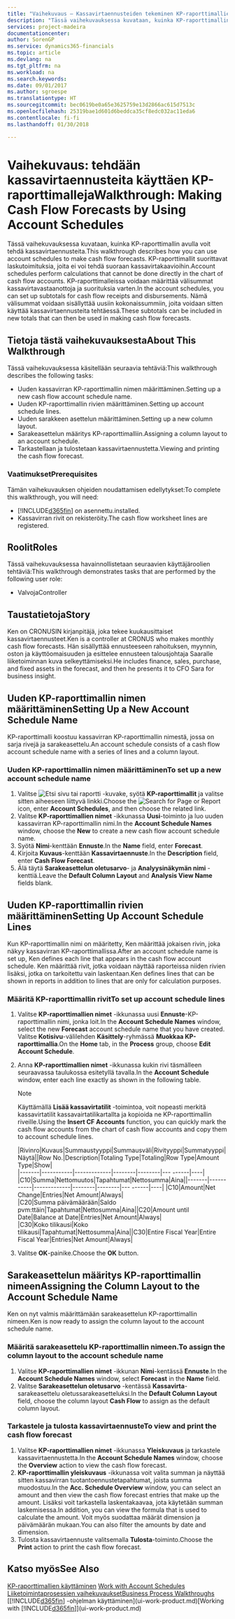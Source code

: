 ```yaml
---
title: "Vaihekuvaus – Kassavirtaennusteiden tekeminen KP-raporttimallien avulla | Microsoft Docs"
description: "Tässä vaihekuvauksessa kuvataan, kuinka KP-raporttimallin avulla voit tehdä kassavirtaennusteita. KP-raporttimallit suorittavat laskutoimituksia, joita ei voi tehdä suoraan kassavirtakaavioihin. KP-raporttimalleissa voidaan määrittää välisummat kassavirtavastaanottoja ja suorituksia varten. Nämä välisummat voidaan sisällyttää uusiin kokonaissummiin, joita voidaan sitten käyttää kassavirtaennusteita tehtäessä."
services: project-madeira
documentationcenter: 
author: SorenGP
ms.service: dynamics365-financials
ms.topic: article
ms.devlang: na
ms.tgt_pltfrm: na
ms.workload: na
ms.search.keywords: 
ms.date: 09/01/2017
ms.author: sgroespe
ms.translationtype: HT
ms.sourcegitcommit: bec0619be0a65e3625759e13d2866ac615d7513c
ms.openlocfilehash: 25319bae1d601d6beddca35cf8edc032ac11eda6
ms.contentlocale: fi-fi
ms.lasthandoff: 01/30/2018

---
```

# <a name="walkthrough-making-cash-flow-forecasts-by-using-account-schedules"></a><span data-ttu-id="95627-106">Vaihekuvaus: tehdään kassavirtaennusteita käyttäen KP-raporttimalleja</span><span class="sxs-lookup"><span data-stu-id="95627-106">Walkthrough: Making Cash Flow Forecasts by Using Account Schedules</span></span>
<span data-ttu-id="95627-107">Tässä vaihekuvauksessa kuvataan, kuinka KP-raporttimallin avulla voit tehdä kassavirtaennusteita.</span><span class="sxs-lookup"><span data-stu-id="95627-107">This walkthrough describes how you can use account schedules to make cash flow forecasts.</span></span> <span data-ttu-id="95627-108">KP-raporttimallit suorittavat laskutoimituksia, joita ei voi tehdä suoraan kassavirtakaavioihin.</span><span class="sxs-lookup"><span data-stu-id="95627-108">Account schedules perform calculations that cannot be done directly in the chart of cash flow accounts.</span></span> <span data-ttu-id="95627-109">KP-raporttimalleissa voidaan määrittää välisummat kassavirtavastaanottoja ja suorituksia varten.</span><span class="sxs-lookup"><span data-stu-id="95627-109">In the account schedules, you can set up subtotals for cash flow receipts and disbursements.</span></span> <span data-ttu-id="95627-110">Nämä välisummat voidaan sisällyttää uusiin kokonaissummiin, joita voidaan sitten käyttää kassavirtaennusteita tehtäessä.</span><span class="sxs-lookup"><span data-stu-id="95627-110">These subtotals can be included in new totals that can then be used in making cash flow forecasts.</span></span>  

## <a name="about-this-walkthrough"></a><span data-ttu-id="95627-111">Tietoja tästä vaihekuvauksesta</span><span class="sxs-lookup"><span data-stu-id="95627-111">About This Walkthrough</span></span>  
<span data-ttu-id="95627-112">Tässä vaihekuvauksessa käsitellään seuraavia tehtäviä:</span><span class="sxs-lookup"><span data-stu-id="95627-112">This walkthrough describes the following tasks:</span></span>  

- <span data-ttu-id="95627-113">Uuden kassavirran KP-raporttimallin nimen määrittäminen.</span><span class="sxs-lookup"><span data-stu-id="95627-113">Setting up a new cash flow account schedule name.</span></span>  
- <span data-ttu-id="95627-114">Uuden KP-raporttimallin rivien määrittäminen.</span><span class="sxs-lookup"><span data-stu-id="95627-114">Setting up account schedule lines.</span></span>  
- <span data-ttu-id="95627-115">Uuden sarakkeen asettelun määrittäminen.</span><span class="sxs-lookup"><span data-stu-id="95627-115">Setting up a new column layout.</span></span>  
- <span data-ttu-id="95627-116">Sarakeasettelun määritys KP-raporttimalliin.</span><span class="sxs-lookup"><span data-stu-id="95627-116">Assigning a column layout to an account schedule.</span></span>  
- <span data-ttu-id="95627-117">Tarkastellaan ja tulostetaan kassavirtaennustetta.</span><span class="sxs-lookup"><span data-stu-id="95627-117">Viewing and printing the cash flow forecast.</span></span>  

### <a name="prerequisites"></a><span data-ttu-id="95627-118">Vaatimukset</span><span class="sxs-lookup"><span data-stu-id="95627-118">Prerequisites</span></span>  
<span data-ttu-id="95627-119">Tämän vaihekuvauksen ohjeiden noudattamisen edellytykset:</span><span class="sxs-lookup"><span data-stu-id="95627-119">To complete this walkthrough, you will need:</span></span>  

- [!INCLUDE[d365fin](includes/d365fin_md.md)] <span data-ttu-id="95627-120"> on asennettu.</span><span class="sxs-lookup"><span data-stu-id="95627-120">installed.</span></span>  
- <span data-ttu-id="95627-121">Kassavirran rivit on rekisteröity.</span><span class="sxs-lookup"><span data-stu-id="95627-121">The cash flow worksheet lines are registered.</span></span>  

## <a name="roles"></a><span data-ttu-id="95627-122">Roolit</span><span class="sxs-lookup"><span data-stu-id="95627-122">Roles</span></span>  
<span data-ttu-id="95627-123">Tässä vaihekuvauksessa havainnollistetaan seuraavien käyttäjäroolien tehtäviä:</span><span class="sxs-lookup"><span data-stu-id="95627-123">This walkthrough demonstrates tasks that are performed by the following user role:</span></span>  

- <span data-ttu-id="95627-124">Valvoja</span><span class="sxs-lookup"><span data-stu-id="95627-124">Controller</span></span>  

## <a name="story"></a><span data-ttu-id="95627-125">Taustatietoja</span><span class="sxs-lookup"><span data-stu-id="95627-125">Story</span></span>  
<span data-ttu-id="95627-126">Ken on CRONUSIN kirjanpitäjä, joka tekee kuukausittaiset kassavirtaennusteet.</span><span class="sxs-lookup"><span data-stu-id="95627-126">Ken is a controller at CRONUS who makes monthly cash flow forecasts.</span></span> <span data-ttu-id="95627-127">Hän sisällyttää ennusteeseen rahoituksen, myynnin, oston ja käyttöomaisuuden ja esittelee ennusteen talousjohtaja Saaralle liiketoiminnan kuva selkeyttämiseksi.</span><span class="sxs-lookup"><span data-stu-id="95627-127">He includes finance, sales, purchase, and fixed assets in the forecast, and then he presents it to CFO Sara for business insight.</span></span>  

## <a name="setting-up-a-new-account-schedule-name"></a><span data-ttu-id="95627-128">Uuden KP-raporttimallin nimen määrittäminen</span><span class="sxs-lookup"><span data-stu-id="95627-128">Setting Up a New Account Schedule Name</span></span>  
<span data-ttu-id="95627-129">KP-raporttimalli koostuu kassavirran KP-raporttimallin nimestä, jossa on sarja rivejä ja sarakeasettelu.</span><span class="sxs-lookup"><span data-stu-id="95627-129">An account schedule consists of a cash flow account schedule name with a series of lines and a column layout.</span></span>  

### <a name="to-set-up-a-new-account-schedule-name"></a><span data-ttu-id="95627-130">Uuden KP-raporttimallin nimen määrittäminen</span><span class="sxs-lookup"><span data-stu-id="95627-130">To set up a new account schedule name</span></span>  

1.  <span data-ttu-id="95627-131">Valitse ![Etsi sivu tai raportti](media/ui-search/search_small.png "Etsi sivu tai raportti -kuvake") -kuvake, syötä **KP-raporttimallit** ja valitse sitten aiheeseen liittyvä linkki.</span><span class="sxs-lookup"><span data-stu-id="95627-131">Choose the ![Search for Page or Report](media/ui-search/search_small.png "Search for Page or Report icon") icon, enter **Account Schedules**, and then choose the related link.</span></span>  
2.  <span data-ttu-id="95627-132">Valitse **KP-raporttimallien nimet** -ikkunassa **Uusi**-toiminto ja luo uuden kassavirran KP-raporttimallin nimi.</span><span class="sxs-lookup"><span data-stu-id="95627-132">In the **Account Schedule Names** window, choose the **New** to create a new cash flow account schedule name.</span></span>  
3.  <span data-ttu-id="95627-133">Syötä **Nimi**-kenttään **Ennuste**.</span><span class="sxs-lookup"><span data-stu-id="95627-133">In the **Name** field, enter **Forecast**.</span></span>  
4.  <span data-ttu-id="95627-134">Kirjoita **Kuvaus**-kenttään **Kassavirtaennuste**.</span><span class="sxs-lookup"><span data-stu-id="95627-134">In the **Description** field, enter **Cash Flow Forecast**.</span></span>  
5.  <span data-ttu-id="95627-135">Älä täytä **Sarakeasettelun oletusarvo**- ja **Analyysinäkymän nimi** -kenttiä.</span><span class="sxs-lookup"><span data-stu-id="95627-135">Leave the **Default Column Layout** and **Analysis View Name** fields blank.</span></span>  

## <a name="setting-up-account-schedule-lines"></a><span data-ttu-id="95627-136">Uuden KP-raporttimallin rivien määrittäminen</span><span class="sxs-lookup"><span data-stu-id="95627-136">Setting Up Account Schedule Lines</span></span>  
<span data-ttu-id="95627-137">Kun KP-raporttimallin nimi on määritetty, Ken määrittää jokaisen rivin, joka näkyy kassavirran KP-raporttimallissa.</span><span class="sxs-lookup"><span data-stu-id="95627-137">After an account schedule name is set up, Ken defines each line that appears in the cash flow account schedule.</span></span> <span data-ttu-id="95627-138">Ken määrittää rivit, jotka voidaan näyttää raporteissa niiden rivien lisäksi, jotka on tarkoitettu vain laskentaan.</span><span class="sxs-lookup"><span data-stu-id="95627-138">Ken defines lines that can be shown in reports in addition to lines that are only for calculation purposes.</span></span>  

### <a name="to-set-up-account-schedule-lines"></a><span data-ttu-id="95627-139">Määritä KP-raporttimallin rivit</span><span class="sxs-lookup"><span data-stu-id="95627-139">To set up account schedule lines</span></span>  

1.  <span data-ttu-id="95627-140">Valitse **KP-raporttimallien nimet** -ikkunassa uusi **Ennuste**-KP-raporttimallin nimi, jonka loit.</span><span class="sxs-lookup"><span data-stu-id="95627-140">In the **Account Schedule Names** window, select the new **Forecast** account schedule name that you have created.</span></span> <span data-ttu-id="95627-141">Valitse **Kotisivu**-välilehden **Käsittely**-ryhmässä **Muokkaa KP-raporttimallia**.</span><span class="sxs-lookup"><span data-stu-id="95627-141">On the **Home** tab, in the **Process** group, choose **Edit Account Schedule**.</span></span>  
2.  <span data-ttu-id="95627-142">Anna **KP-raporttimallien nimet** -ikkunassa kukin rivi täsmälleen seuraavassa taulukossa esitetyllä tavalla.</span><span class="sxs-lookup"><span data-stu-id="95627-142">In the **Account Schedule** window, enter each line exactly as shown in the following table.</span></span>  

    > [!NOTE]  
    >  <span data-ttu-id="95627-143">Käyttämällä **Lisää kassavirtatilit** -toimintoa, voit nopeasti merkitä kassavirtatilit kassavairtatilikartallta ja kopioida ne KP-raporttimallin riveille.</span><span class="sxs-lookup"><span data-stu-id="95627-143">Using the **Insert CF Accounts** function, you can quickly mark the cash flow accounts from the chart of cash flow accounts and copy them to account schedule lines.</span></span>  

    <span data-ttu-id="95627-144">|Rivinro|Kuvaus|Summaustyyppi|Summausväli|Rivityyppi|Summatyyppi|Näytä|</span><span class="sxs-lookup"><span data-stu-id="95627-144">|Row No.|Description|Totaling Type|Totaling|Row Type|Amount Type|Show|</span></span>  
    <span data-ttu-id="95627-145">|-------|-----------|-------------|--------|--------|---  ------|----| |C10|Summa|Nettomuutos|Tapahtumat|Nettosumma|Aina|</span><span class="sxs-lookup"><span data-stu-id="95627-145">|-------|-----------|-------------|--------|--------|---  ------|----| |C10|Amount|Net Change|Entries|Net Amount|Always|</span></span>  
    <span data-ttu-id="95627-146">|C20|Summa päivämäärään|Saldo pvm:ttäin|Tapahtumat|Nettosumma|Aina|</span><span class="sxs-lookup"><span data-stu-id="95627-146">|C20|Amount until Date|Balance at Date|Entries|Net Amount|Always|</span></span>  
    <span data-ttu-id="95627-147">|C30|Koko tilikausi|Koko tilikausi|Tapahtumat|Nettosumma|Aina|</span><span class="sxs-lookup"><span data-stu-id="95627-147">|C30|Entire Fiscal Year|Entire Fiscal Year|Entries|Net Amount|Always|</span></span>  

4.  <span data-ttu-id="95627-148">Valitse **OK**-painike.</span><span class="sxs-lookup"><span data-stu-id="95627-148">Choose the **OK** button.</span></span>  

## <a name="assigning-the-column-layout-to-the-account-schedule-name"></a><span data-ttu-id="95627-149">Sarakeasettelun määritys KP-raporttimallin nimeen</span><span class="sxs-lookup"><span data-stu-id="95627-149">Assigning the Column Layout to the Account Schedule Name</span></span>  
<span data-ttu-id="95627-150">Ken on nyt valmis määrittämään sarakeasettelun KP-raporttimallin nimeen.</span><span class="sxs-lookup"><span data-stu-id="95627-150">Ken is now ready to assign the column layout to the account schedule name.</span></span>  

### <a name="to-assign-the-column-layout-to-the-account-schedule-name"></a><span data-ttu-id="95627-151">Määritä sarakeasettelu KP-raporttimallin nimeen.</span><span class="sxs-lookup"><span data-stu-id="95627-151">To assign the column layout to the account schedule name</span></span>  

1.  <span data-ttu-id="95627-152">Valitse **KP-raporttimallien nimet** -ikkunan **Nimi**-kentässä **Ennuste**.</span><span class="sxs-lookup"><span data-stu-id="95627-152">In the **Account Schedule Names** window, select **Forecast** in the **Name** field.</span></span>  
2.  <span data-ttu-id="95627-153">Valitse **Sarakeasettelun oletusarvo** -kentässä **Kassavirta**-sarakeasettelu oletussarakeasetteluksi.</span><span class="sxs-lookup"><span data-stu-id="95627-153">In the **Default Column Layout** field, choose the column layout **Cash Flow** to assign as the default column layout.</span></span>  

### <a name="to-view-and-print-the-cash-flow-forecast"></a><span data-ttu-id="95627-154">Tarkastele ja tulosta kassavirtaennuste</span><span class="sxs-lookup"><span data-stu-id="95627-154">To view and print the cash flow forecast</span></span>  
1.  <span data-ttu-id="95627-155">Valitse **KP-raporttimallien nimet** -ikkunassa **Yleiskuvaus** ja tarkastele kassavirtaennustetta.</span><span class="sxs-lookup"><span data-stu-id="95627-155">In the **Account Schedule Names** window, choose the **Overview** action to view the cash flow forecast.</span></span>  
2.  <span data-ttu-id="95627-156">**KP-raporttimallin yleiskuvaus** -ikkunassa voit valita summan ja näyttää sitten kassavirran tuotantoennustetapahtumat, joista summa muodostuu.</span><span class="sxs-lookup"><span data-stu-id="95627-156">In the **Acc. Schedule Overview** window, you can select an amount and then view the cash flow forecast entries that make up the amount.</span></span> <span data-ttu-id="95627-157">Lisäksi voit tarkastella laskentakaavaa, jota käytetään summan laskemisessa.</span><span class="sxs-lookup"><span data-stu-id="95627-157">In addition, you can view the formula that is used to calculate the amount.</span></span> <span data-ttu-id="95627-158">Voit myös suodattaa määrät dimension ja päivämäärän mukaan.</span><span class="sxs-lookup"><span data-stu-id="95627-158">You can also filter the amounts by date and dimension.</span></span>  
3.  <span data-ttu-id="95627-159">Tulosta kassavirtaennuste valitsemalla **Tulosta**-toiminto.</span><span class="sxs-lookup"><span data-stu-id="95627-159">Choose the **Print** action to print the cash flow forecast.</span></span>  

## <a name="see-also"></a><span data-ttu-id="95627-160">Katso myös</span><span class="sxs-lookup"><span data-stu-id="95627-160">See Also</span></span>  
 <span data-ttu-id="95627-161">[KP-raporttimallien käyttäminen](bi-how-work-account-schedule.md) </span><span class="sxs-lookup"><span data-stu-id="95627-161">[Work with Account Schedules](bi-how-work-account-schedule.md) </span></span>  
 [<span data-ttu-id="95627-162">Liiketoimintaprosessien vaihekuvaukset</span><span class="sxs-lookup"><span data-stu-id="95627-162">Business Process Walkthroughs</span></span>](walkthrough-business-process-walkthroughs.md)  
 <span data-ttu-id="95627-163">[[!INCLUDE[d365fin](includes/d365fin_md.md)] -ohjelman käyttäminen](ui-work-product.md)</span><span class="sxs-lookup"><span data-stu-id="95627-163">[Working with [!INCLUDE[d365fin](includes/d365fin_md.md)]](ui-work-product.md)</span></span>

